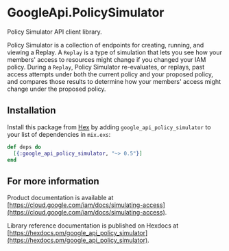 # GoogleApi.PolicySimulator

Policy Simulator API client library.

 Policy Simulator is a collection of endpoints for creating, running, and viewing a Replay. A `Replay` is a type of simulation that lets you see how your members' access to resources might change if you changed your IAM policy. During a `Replay`, Policy Simulator re-evaluates, or replays, past access attempts under both the current policy and your proposed policy, and compares those results to determine how your members' access might change under the proposed policy.

## Installation

Install this package from [Hex](https://hex.pm) by adding
`google_api_policy_simulator` to your list of dependencies in `mix.exs`:

```elixir
def deps do
  [{:google_api_policy_simulator, "~> 0.5"}]
end
```

## For more information

Product documentation is available at [https://cloud.google.com/iam/docs/simulating-access](https://cloud.google.com/iam/docs/simulating-access).

Library reference documentation is published on Hexdocs at
[https://hexdocs.pm/google_api_policy_simulator](https://hexdocs.pm/google_api_policy_simulator).
